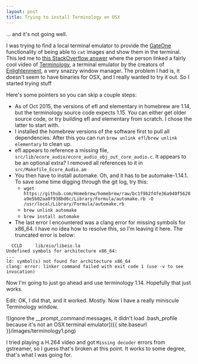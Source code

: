 ```yaml
---
layout: post
title: Trying to install Terminology on OSX
---
```


... and it's not going well.

I was trying to find a local terminal emulator to provide the [GateOne](http://liftoffsoftware.com/Products/GateOne)
functionality of being able to `cat` images and show them in the terminal. This led me to
[this StackOverflow answer](http://askubuntu.com/a/426843) where the person linked a fairly cool video of
[Terminology](https://www.enlightenment.org/about-terminology), a terminal emulator by the creators of
[Enlightenment](https://www.enlightenment.org/start), a very snazzy window manager. The problem I had is, it doesn't
seem to have binaries for OSX, and I really wanted to try it out. So I started trying stuff

Here's some pointers so you can skip a couple steps:

* As of Oct 2015, the versions of efl and elementary in homebrew are 1.14, but the terminology source code expects 1.15. You
  can either get older source code, or try building efl and elementary from scratch. I chose the latter to start with.
* I installed the homebrew versions of the software first to pull all dependencies. After this you can run
  `brew unlink efl`/`brew unlink elementary` to clean up.
* efl appears to reference a missing file, `src/lib/ecore_audio/ecore_audio_obj_out_core_audio.c`. It appears to be
  an optional extra? I removed all references to it in `src/Makefile_Ecore_Audio.am`
* You then have to install automake. Oh, and it has to be automake-1.14.1. To save some time digging through the git log, try this:
  * `wget https://github.com/Homebrew/homebrew/raw/bc1f9b2f4fe36a940f5628a9e5b02aa0f938bd6c/Library/Formula/automake.rb -O /usr/local/Library/Formula/automake.rb`
  * `brew unlink automake`
  * `brew install automake`
* The last error I encountered was a clang error for missing symbols for x86_64. I have no idea how to resolve this,
  so I'm leaving it here. The truncated error is below:

`  CCLD     lib/eio/libeio.la`    
`Undefined symbols for architecture x86_64:`    
`...`    
`ld: symbol(s) not found for architecture x86_64`    
`clang: error: linker command failed with exit code 1 (use -v to see invocation)`

Now I'm going to just go ahead and use terminology 1.14. Hopefully that just works.

Edit: OK, I did that, and it worked. Mostly. Now I have a really miniscule Terminology window.

![Ignore the __prompt_command messages, it didn't load .bash_profile because it's not an OSX terminal emulator]({{ site.baseurl }}/images/terminology1.png)

I tried playing a H.264 video and got `Missing decoder` errors from gstreamer, so I guess that's broken at this point. It works to some degree, that's what I was going for.
